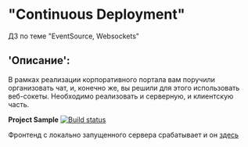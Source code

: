 # "Continuous Deployment"
ДЗ по теме "EventSource, Websockets" 
## 'Описание':
В рамках реализации корпоративного портала вам поручили организовать чат, и, конечно же, вы решили для этого использовать веб-сокеты. Необходимо реализовать и серверную, и клиентскую часть.  
  
**Project Sample** [![Build status](https://ci.appveyor.com/api/projects/status/46d48510kkap074v?svg=true)](https://ci.appveyor.com/project/Gronik4/adjsbh-n8-ssvorvebsockets-front)  

Фронтенд с локально запущенного сервера срабатывает и он [здесь](https://gronik4.github.io/adjsbh-N8-SSVorVebSockets-front/)
